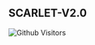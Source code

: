 
## SCARLET-V2.0

![Github Visitors](https://visitor-badge.glitch.me/badge?page_id=Kaweeshachamodk/SCARLET-V-2.0&left_color=blueviolet&right_color=brightgreen)
